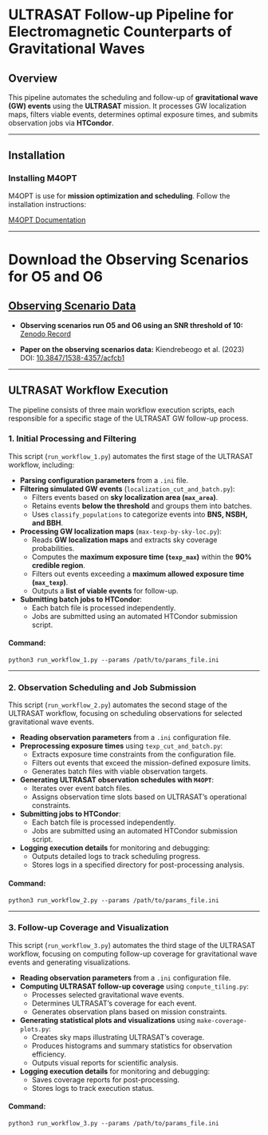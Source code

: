 # ULTRASAT Follow-up Pipeline for Electromagnetic Counterparts of Gravitational Waves


## Overview
This pipeline automates the scheduling and follow-up of **gravitational wave (GW) events** using the **ULTRASAT** mission. It processes GW localization maps, filters viable events, determines optimal exposure times, and submits observation jobs via **HTCondor**.

---
## Installation

### Installing M4OPT
M4OPT is use for **mission optimization and scheduling**.
Follow the installation instructions:

[M4OPT Documentation](doc/index.md)

---
# Download the Observing Scenarios for O5 and O6

## [Observing Scenario Data](https://github.com/lpsinger/observing-scenarios-simulations)

- **Observing scenarios run O5 and O6 using an SNR threshold of 10:**
  [Zenodo Record](https://zenodo.org/records/14585837)

- **Paper on the observing scenarios data:**
  Kiendrebeogo et al. (2023)
  DOI: [10.3847/1538-4357/acfcb1](https://iopscience.iop.org/article/10.3847/1538-4357/acfcb1)

---
## ULTRASAT Workflow Execution

The pipeline consists of three main workflow execution scripts, each responsible for a specific stage of the ULTRASAT GW follow-up process.

### **1. Initial Processing and Filtering**
This script (`run_workflow_1.py`) automates the first stage of the ULTRASAT workflow, including:
- **Parsing configuration parameters** from a `.ini` file.
- **Filtering simulated GW events** (`localization_cut_and_batch.py`):
  - Filters events based on **sky localization area (`max_area`)**.
  - Retains events **below the threshold** and groups them into batches.
  - Uses `classify_populations` to categorize events into **BNS, NSBH, and BBH**.
- **Processing GW localization maps** (`max-texp-by-sky-loc.py`):
  - Reads **GW localization maps** and extracts sky coverage probabilities.
  - Computes the **maximum exposure time (`texp_max`)** within the **90% credible region**.
  - Filters out events exceeding a **maximum allowed exposure time (`max_texp`)**.
  - Outputs a **list of viable events** for follow-up.
- **Submitting batch jobs to HTCondor**:
  - Each batch file is processed independently.
  - Jobs are submitted using an automated HTCondor submission script.

#### **Command:**
```
python3 run_workflow_1.py --params /path/to/params_file.ini
```
---
### **2. Observation Scheduling and Job Submission**
This script (`run_workflow_2.py`) automates the second stage of the ULTRASAT workflow, focusing on scheduling observations for selected gravitational wave events.

- **Reading observation parameters** from a `.ini` configuration file.
- **Preprocessing exposure times** using `texp_cut_and_batch.py`:
  - Extracts exposure time constraints from the configuration file.
  - Filters out events that exceed the mission-defined exposure limits.
  - Generates batch files with viable observation targets.
- **Generating ULTRASAT observation schedules with `M4OPT`**:
  - Iterates over event batch files.
  - Assigns observation time slots based on ULTRASAT’s operational constraints.
- **Submitting jobs to HTCondor**:
  - Each batch file is processed independently.
  - Jobs are submitted using an automated HTCondor submission script.
- **Logging execution details** for monitoring and debugging:
  - Outputs detailed logs to track scheduling progress.
  - Stores logs in a specified directory for post-processing analysis.

#### **Command:**
```
python3 run_workflow_2.py --params /path/to/params_file.ini
```

---
### **3. Follow-up Coverage and Visualization**
This script (`run_workflow_3.py`) automates the third stage of the ULTRASAT workflow, focusing on computing follow-up coverage for gravitational wave events and generating visualizations.

- **Reading observation parameters** from a `.ini` configuration file.
- **Computing ULTRASAT follow-up coverage** using `compute_tiling.py`:
  - Processes selected gravitational wave events.
  - Determines ULTRASAT’s coverage for each event.
  - Generates observation plans based on mission constraints.
- **Generating statistical plots and visualizations** using `make-coverage-plots.py`:
  - Creates sky maps illustrating ULTRASAT’s coverage.
  - Produces histograms and summary statistics for observation efficiency.
  - Outputs visual reports for scientific analysis.
- **Logging execution details** for monitoring and debugging:
  - Saves coverage reports for post-processing.
  - Stores logs to track execution status.

#### **Command:**
```
python3 run_workflow_3.py --params /path/to/params_file.ini
```
